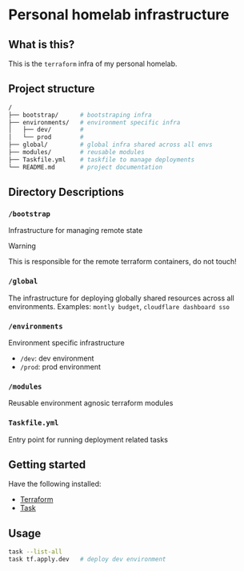 # Personal homelab infrastructure

## What is this?

This is the `terraform` infra of my personal homelab.

## Project structure

```sh
/
├── bootstrap/      # bootstraping infra
├── environments/   # environment specific infra
│   ├── dev/        #
│   └── prod        #
├── global/         # global infra shared across all envs
├── modules/        # reusable modules
├── Taskfile.yml    # taskfile to manage deployments
└── README.md       # project documentation

```

## Directory Descriptions

### `/bootstrap`

Infrastructure for managing remote state

> [!WARNING]
> This is responsible for the remote terraform containers, do not touch!

### `/global`

The infrastructure for deploying globally shared resources across all environments. Examples: `montly budget`, `cloudflare dashboard sso`

### `/environments`

Environment specific infrastructure

- `/dev`: dev environment
- `/prod`: prod environment

### `/modules`

Reusable environment agnosic terraform modules

### `Taskfile.yml`

Entry point for running deployment related tasks

## Getting started

Have the following installed:

- [Terraform](https://developer.hashicorp.com/terraform)
- [Task](https://taskfile.dev/)

## Usage

```sh
task --list-all
task tf.apply.dev   # deploy dev environment
```
